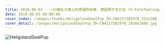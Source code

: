 ```yaml
---
title: 2019.06.03 - 一只躺在沙滩上的港海豹幼崽，德国黑尔戈兰岛 (© Fotofeeling/Westend61/Offset)
date: 2019.06.03 00:00:00
cover_index: /images/thumbs/HeligolandSealPup_ZH-CN4217382978_533x300.jpg
cover_detail: /images/HeligolandSealPup_ZH-CN4217382978_1920x1080.jpg
---
```


![HeligolandSealPup](/images/HeligolandSealPup_ZH-CN4217382978_1920x1080.jpg)

